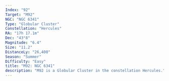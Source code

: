 ```yaml
---
Index: "92"
Target: "M92"
NGC: "NGC 6341"
Type: "Globular Cluster"
Constellation: "Hercules"
RA: "17h 17.1m"
Dec: "43°8"
Magnitude: "6.4"
Size: "11.2"
DistanceLy: "26,400"
Season: "Summer"
Difficulty: "Easy"
title: "M92: NGC 6341"
description: "M92 is a Globular Cluster in the constellation Hercules."
---
```

